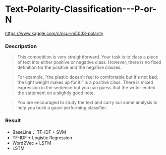 # Text-Polarity-Classification---P-or-N
https://www.kaggle.com/c/ncu-im5033-polarity

### Descripstion
> This competition is very straightforward. Your task is to class a piece of text into either positive or negative class. However, there is no fixed definition for the positive and the negative classes.

> For example, "the plastic doesn't feel to comfortable but it's not bad, the light weight makes up for it." is a positive class. There is mixed expression in the sentence but you can guess that the writer ended the statement on a slightly good note.

> You are encouraged to study the text and carry out some analysis to help you build a good-performing classifier.

### Result
- BaseLine： TF-IDF + SVM  
- TF-IDF + Logistic Regression
- Word2Vec + LSTM  
- LSTM  
